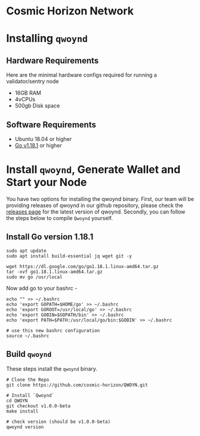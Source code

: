# Cosmic Horizon Network

# Installing `qwoynd`

## Hardware Requirements

Here are the minimal hardware configs required for running a validator/sentry node

- 16GB RAM
- 4vCPUs
- 500gb Disk space

## Software Requirements

- Ubuntu 18.04 or higher
- [Go v1.18.1](https://golang.org/doc/install) or higher

# Install `qwoynd`, Generate Wallet and Start your Node

You have two options for installing the qwoynd binary. First, our team will be providing releases of qwoynd in our github repository, please check the [releases page](https://github.com/cosmic-horizon/qwoyn/releases) for the latest version of qwoynd. Secondly, you can follow the steps below to compile `Qwoynd` yourself.

## Install Go version 1.18.1

```
sudo apt update
sudo apt install build-essential jq wget git -y

wget https://dl.google.com/go/go1.18.1.linux-amd64.tar.gz
tar -xvf go1.18.1.linux-amd64.tar.gz
sudo mv go /usr/local
```

Now add go to your bashrc -

```
echo "" >> ~/.bashrc
echo 'export GOPATH=$HOME/go' >> ~/.bashrc
echo 'export GOROOT=/usr/local/go' >> ~/.bashrc
echo 'export GOBIN=$GOPATH/bin' >> ~/.bashrc
echo 'export PATH=$PATH:/usr/local/go/bin:$GOBIN' >> ~/.bashrc

# use this new bashrc configuration
source ~/.bashrc
```

## Build `qwoynd`

These steps install the `qwoynd` binary.

```
# Clone the Repo
git clone https://github.com/cosmic-horizon/QWOYN.git

# Install `Qwoynd`
cd QWOYN
git checkout v1.0.0-beta
make install

# check version (should be v1.0.0-beta)
qwoynd version
```
